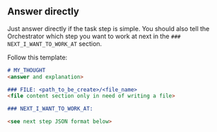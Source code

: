 ## Answer directly

Just answer directly if the task step is simple. You should also tell the Orchestrator which step you want to work 
at next in the `### NEXT_I_WANT_TO_WORK_AT` section.

Follow this template:

`````markdown
# MY_THOUGHT
<answer and explanation>

### FILE: <path_to_be_create>/<file_name>
<file content section only in need of writing a file>

### NEXT_I_WANT_TO_WORK_AT:

<see next step JSON format below>
`````
